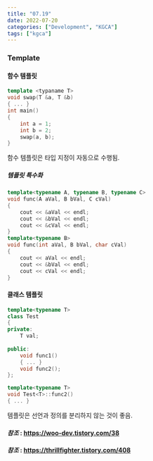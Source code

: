 ```yaml
---
title: "07.19"
date: 2022-07-20
categories: ["Development", "KGCA"]
tags: ["kgca"]
---
```

### Template

#### 함수 템플릿
```cpp
template <typaname T>
void swap(T &a, T &b)
{ ... }
int main()
{
	int a = 1;
    int b = 2;
	swap(a, b);
}
```
함수 템플릿은 타입 지정이 자동으로 수행됨.

##### 템플릿 특수화
```cpp
template<typename A, typename B, typename C>
void func(A aVal, B bVal, C cVal)
{
    cout << &aVal << endl;
    cout << &bVal << endl;
    cout << &cVal << endl;
}
template<typename B>
void func(int aVal, B bVal, char cVal)
{
    cout << aVal << endl;
    cout << &bVal << endl;
    cout << cVal << endl;
}
```

#### 클래스 템플릿
```cpp
template<typename T>
class Test
{
private:
    T val;
    
public:
    void func1()
    { ... }
    void func2();
};

template<typename T>
void Test<T>::func2()
{ ... }
```
템플릿은 선언과 정의를 분리하지 않는 것이 좋음.
#### _참조_ : https://woo-dev.tistory.com/38
#### _참조_ : https://thrillfighter.tistory.com/408